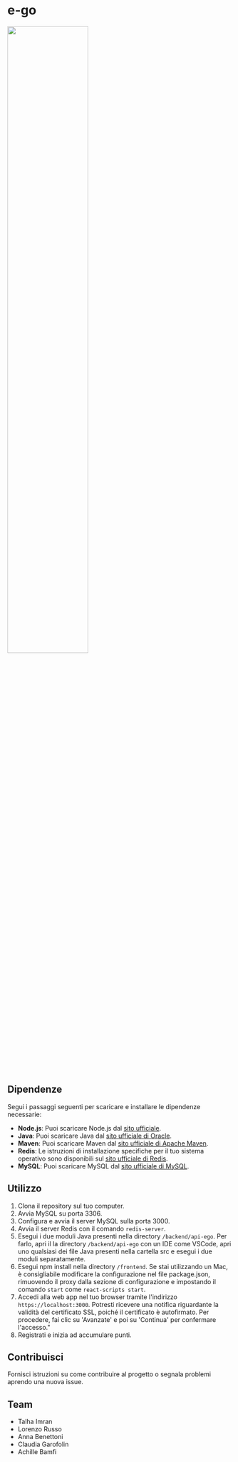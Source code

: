 # e-go

<img src="https://github.com/Talhaimran03/e-go/assets/101459540/1c60ee2a-0133-4800-ad24-015715f30bda" width="60%"> 


## Dipendenze

Segui i passaggi seguenti per scaricare e installare le dipendenze necessarie:

- **Node.js**: Puoi scaricare Node.js dal [sito ufficiale](https://nodejs.org/).
- **Java**: Puoi scaricare Java dal [sito ufficiale di Oracle](https://www.oracle.com/java/technologies/javase-downloads.html).
- **Maven**: Puoi scaricare Maven dal [sito ufficiale di Apache Maven](https://maven.apache.org/download.cgi).
- **Redis**: Le istruzioni di installazione specifiche per il tuo sistema operativo sono disponibili sul [sito ufficiale di Redis](https://redis.io/download).
- **MySQL**: Puoi scaricare MySQL dal [sito ufficiale di MySQL](https://dev.mysql.com/downloads/).

## Utilizzo

1. Clona il repository sul tuo computer.
2. Avvia MySQL su porta 3306.
3. Configura e avvia il server MySQL sulla porta 3000.
4. Avvia il server Redis con il comando `redis-server`.
5. Esegui i due moduli Java presenti nella directory `/backend/api-ego`. Per farlo, apri il la directory `/backend/api-ego` con un IDE come VSCode, apri uno qualsiasi dei file Java presenti nella cartella src e esegui i due moduli separatamente.
6.  Esegui npm install nella directory `/frontend`. Se stai utilizzando un Mac, è consigliabile modificare la configurazione nel file package.json, rimuovendo il proxy dalla sezione di configurazione e impostando il comando `start` come `react-scripts start`.
7. Accedi alla web app nel tuo browser tramite l'indirizzo `https://localhost:3000`. Potresti ricevere una notifica riguardante la validità del certificato SSL, poiché il certificato è autofirmato. Per procedere, fai clic su 'Avanzate' e poi su 'Continua' per confermare l'accesso."
8. Registrati e inizia ad accumulare punti.

## Contribuisci

Fornisci istruzioni su come contribuire al progetto o segnala problemi aprendo una nuova issue.

## Team

- Talha Imran
- Lorenzo Russo
- Anna Benettoni
- Claudia Garofolin
- Achille Bamfi
